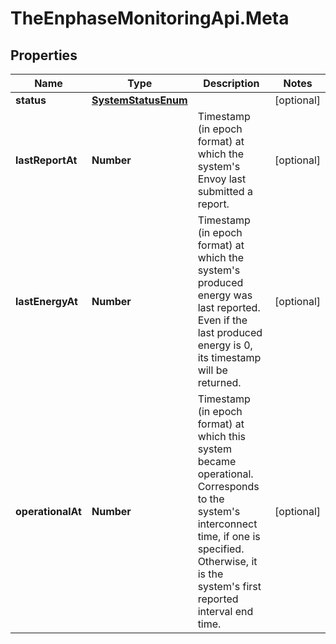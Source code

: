 # TheEnphaseMonitoringApi.Meta

## Properties

Name | Type | Description | Notes
------------ | ------------- | ------------- | -------------
**status** | [**SystemStatusEnum**](SystemStatusEnum.md) |  | [optional] 
**lastReportAt** | **Number** | Timestamp (in epoch format) at which the system&#39;s Envoy last submitted a report. | [optional] 
**lastEnergyAt** | **Number** | Timestamp (in epoch format) at which the system&#39;s produced energy was last reported. Even if the last produced energy is 0, its timestamp will be returned. | [optional] 
**operationalAt** | **Number** | Timestamp (in epoch format) at which this system became operational. Corresponds to the system&#39;s interconnect time, if one is specified. Otherwise, it is the system&#39;s first reported interval end time. | [optional] 


